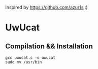 Inspired by https://github.com/azur1s :)

# UwUcat

## Compilation && Installation
```
gcc uwucat.c -o uwucat
sudo mv /usr/bin
```
